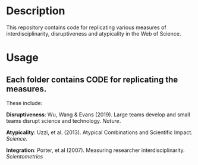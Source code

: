 # Description

This repository contains code for replicating various measures of interdisciplinarity, disruptiveness and atypicality in the Web of Science.

# Usage

## Each folder contains CODE for replicating the measures.

These include:

**Disruptiveness**: Wu, Wang & Evans (2019). Large teams develop and small teams disrupt science and technology. _Nature_.

**Atypicality**: Uzzi, et al. (2013). Atypical Combinations and Scientific Impact. _Science_. 

**Integration**: Porter, et al (2007). Measuring researcher interdisciplinarity. _Scientometrics_


